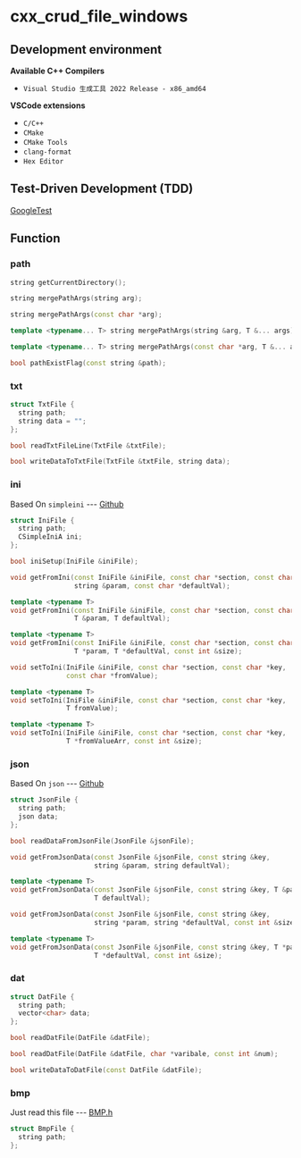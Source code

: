 # cxx_crud_file_windows

## Development environment

**Available C++ Compilers**

- `Visual Studio 生成工具 2022 Release - x86_amd64`

**VSCode extensions**

- `C/C++`
- `CMake`
- `CMake Tools`
- `clang-format`
- `Hex Editor`

## Test-Driven Development (TDD)

[GoogleTest](http://google.github.io/googletest/quickstart-cmake.html)

## Function

### path

```cxx
string getCurrentDirectory();

string mergePathArgs(string arg);

string mergePathArgs(const char *arg);

template <typename... T> string mergePathArgs(string &arg, T &... args);

template <typename... T> string mergePathArgs(const char *arg, T &... args);

bool pathExistFlag(const string &path);
```

### txt

```cxx
struct TxtFile {
  string path;
  string data = "";
};

bool readTxtFileLine(TxtFile &txtFile);

bool writeDataToTxtFile(TxtFile &txtFile, string data);
```

### ini

Based On `simpleini` --- [Github](https://github.com/brofield/simpleini)

```cxx
struct IniFile {
  string path;
  CSimpleIniA ini;
};

bool iniSetup(IniFile &iniFile);

void getFromIni(const IniFile &iniFile, const char *section, const char *key,
                string &param, const char *defaultVal);

template <typename T>
void getFromIni(const IniFile &iniFile, const char *section, const char *key,
                T &param, T defaultVal);

template <typename T>
void getFromIni(const IniFile &iniFile, const char *section, const char *key,
                T *param, T *defaultVal, const int &size);

void setToIni(IniFile &iniFile, const char *section, const char *key,
              const char *fromValue);

template <typename T>
void setToIni(IniFile &iniFile, const char *section, const char *key,
              T fromValue);

template <typename T>
void setToIni(IniFile &iniFile, const char *section, const char *key,
              T *fromValueArr, const int &size);
```

### json

Based On `json` --- [Github](https://github.com/nlohmann/json)

```cxx
struct JsonFile {
  string path;
  json data;
};

bool readDataFromJsonFile(JsonFile &jsonFile);

void getFromJsonData(const JsonFile &jsonFile, const string &key,
                     string &param, string defaultVal);

template <typename T>
void getFromJsonData(const JsonFile &jsonFile, const string &key, T &param,
                     T defaultVal);

void getFromJsonData(const JsonFile &jsonFile, const string &key,
                     string *param, string *defaultVal, const int &size);

template <typename T>
void getFromJsonData(const JsonFile &jsonFile, const string &key, T *param,
                     T *defaultVal, const int &size);
```

### dat

```cxx
struct DatFile {
  string path;
  vector<char> data;
};

bool readDatFile(DatFile &datFile);

bool readDatFile(DatFile &datFile, char *varibale, const int &num);

bool writeDataToDatFile(const DatFile &datFile);
```

### bmp

Just read this file --- [BMP.h](./bmp/BMP.h)

```cxx
struct BmpFile {
  string path;
};
```